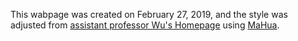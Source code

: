This wabpage was created on February 27, 2019, and the style was adjusted from <a href="http://ybwu.org/">assistant professor Wu's Homepage</a> using [MaHua](http://mahua.jser.me/).
